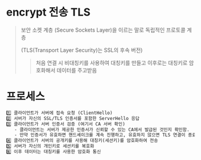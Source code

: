 # encrypt 전송 TLS

> 보안 소켓 계층 (Secure Sockets Layer)을 이르는 말로 독립적인 프로토콜 계층
>
> (TLS(Transport Layer Security)는 SSL의 후속 버전)
>
> > 처음 연결 시 비대칭키를 사용하여 대칭키를 만들고 이후로는 대칭키로 암호화해서 데이터를 주고받음

# 프로세스

```txt
1️⃣ 클라이언트가 서버에 접속 요청 (ClientHello)
2️⃣ 서버가 자신의 SSL/TLS 인증서를 포함한 ServerHello 응답
3️⃣ 클라이언트가 서버 인증서 검증 (여기서 CA 서버 확인)
   - 클라이언트는 서버가 제공한 인증서가 신뢰할 수 있는 CA에서 발급된 것인지 확인함.
   - 만약 인증서가 유효하면 핸드셰이크를 계속 진행하고, 유효하지 않으면 TLS 연결이 종료됨.
4️⃣ 클라이언트가 서버의 공개키를 사용해 대칭키(세션키)를 암호화하여 전송
5️⃣ 서버가 자신의 개인키로 세션키를 복호화
6️⃣ 이후 데이터는 대칭키를 사용한 암호화 통신
```
